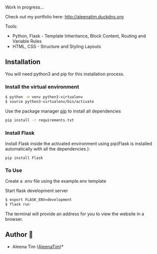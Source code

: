 Work in progress...

Check out my portfolio here: http://aleenatim.duckdns.org

Tools:
- Python, Flask - Template Inheritance, Block Content, Routing and Variable Rules
- HTML, CSS - Structure and Styling Layouts

## Installation

You will need python3 and pip for this installation process.

### Install the virtual environment

```bash
$ python -m venv python3-virtualenv
$ source python3-virtualenv/bin/activate
```
Use the package manager [pip](https://pip.pypa.io/en/stable/) to install all dependencies

```bash
pip install -r requirements.txt
```

### Install Flask
Install Flask inside the activated environment using pip(Flask is installed automatically with all the dependencies.):
```
pip install Flask
```

### To Use

Create a .env file using the example.env template

Start flask development server
```bash
$ export FLASK_ENV=development
$ flask run
```
The terminal will provide an address for you to view the website in a browser.

## Author :memo:
* Aleena Tim ([AleenaTim](https://github.com/AleenaTim))*

